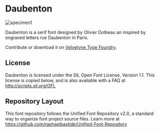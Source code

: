 # Daubenton

![specimen1](https://github.com/velvetyne/daubenton/blob/master/documentation/images/histoirenaturelle.jpg)

Daubenton is a serif font designed by Olivier Dolbeau an inspired by engraved letters rue Daubenton in Paris.

Contribute or download it on [Velvetyne Type Foundry](http://velvetyne.fr/fonts/daubenton/).

## License

Daubenton is licensed under the SIL Open Font License, Version 1.1.
This license is copied below, and is also available with a FAQ at
http://scripts.sil.org/OFL

## Repository Layout

This font repository follows the Unified Font Repository v2.0,
a standard way to organize font project source files. Learn more at
https://github.com/raphaelbastide/Unified-Font-Repository
